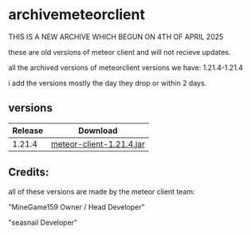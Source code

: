 # archivemeteorclient
THIS IS A NEW ARCHIVE WHICH BEGUN ON 4TH OF APRIL 2025

these are old versions of meteor client and will not recieve updates.

all the archived versions of meteorclient versions we have: 1.21.4-1.21.4

i add the versions mostly the day they drop or within 2 days.

## versions

| Release             | Download                                                                                         |
|---------------------|--------------------------------------------------------------------------------------------------------------------------------------------|
| 1.21.4              | [meteor-client-1.21.4.jar](https://github.com/hydefromme/archivemeteorclient/blob/main/versions/meteor-client-1.21.4-37.jar) |

## Credits:

all of these versions are made by the meteor client team: 

"MineGame159 Owner / Head Developer"

"seasnail Developer"
